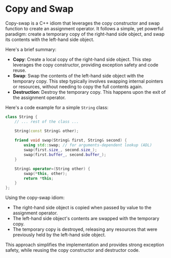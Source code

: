 # Copy and Swap

Copy-swap is a C++ idiom that leverages the copy constructor and swap function to create an assignment operator. It follows a simple, yet powerful paradigm: create a temporary copy of the right-hand side object, and swap its contents with the left-hand side object.

Here's a brief summary:

- **Copy**: Create a local copy of the right-hand side object. This step leverages the copy constructor, providing exception safety and code reuse.
- **Swap**: Swap the contents of the left-hand side object with the temporary copy. This step typically involves swapping internal pointers or resources, without needing to copy the full contents again.
- **Destruction**: Destroy the temporary copy. This happens upon the exit of the assignment operator.

Here's a code example for a simple `String` class:

```cpp
class String {
    // ... rest of the class ...

    String(const String& other);
    
    friend void swap(String& first, String& second) {
        using std::swap; // for arguments-dependent lookup (ADL)
        swap(first.size_, second.size_);
        swap(first.buffer_, second.buffer_);
    }

    String& operator=(String other) {
        swap(*this, other);
        return *this;
    }
};
```

Using the copy-swap idiom:
- The right-hand side object is copied when passed by value to the assignment operator.
- The left-hand side object's contents are swapped with the temporary copy.
- The temporary copy is destroyed, releasing any resources that were previously held by the left-hand side object.

This approach simplifies the implementation and provides strong exception safety, while reusing the copy constructor and destructor code.
